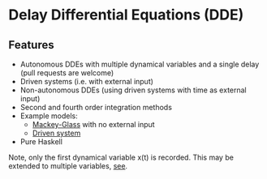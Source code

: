 # Delay Differential Equations (DDE)

## Features

* Autonomous DDEs with multiple dynamical variables and a single delay (pull requests are welcome)
* Driven systems (i.e. with external input)
* Non-autonomous DDEs (using driven systems with time as external input)
* Second and fourth order integration methods
* Example models:
   * [Mackey-Glass](https://github.com/masterdezign/dde/blob/master/examples/MackeyGlass/Main.hs) with no external input
   * [Driven system](https://github.com/masterdezign/dde/blob/d7f636372b537b948d00097ecd09e689854b9392/dde/Numeric/DDE/Model.hs#L59)
* Pure Haskell

Note, only the first dynamical variable x(t) is recorded. This may be extended to multiple variables,
[see](https://github.com/masterdezign/dde/blob/9c5321cbd5788ebc96bd8920cb6dd460d3035521/dde/Numeric/DDE.hs#L164).
